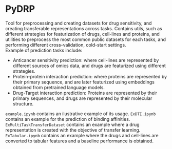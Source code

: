 # PyDRP
Tool for preprocessing and creating datasets for drug sensitivity, and creating transferable representations across tasks. Contains utils, such as different strategies for featurization of drugs, cell-lines and proteins, and utilities to preprocess the most common public datasets for each tasks, and performing different cross-validation, cold-start settings.  
Example of prediction tasks include:
- Anticancer sensitivity prediction: where cell-lines are represented by different sources of omics data, and drugs are featurized using different strategies.
- Protein-protein interaction prediction: where proteins are represented by their primary sequence, and are later featurized using embeddings obtained from pretrained language models.
- Drug-Target interaction prediction: Proteins are represented by their primary sequences, and drugs are represented by their molecular structure.


`example.ipynb` contains an ilustrative example of its usage.
`ExDTI.ipynb` contains an example for the prediction of binding affinities.
`ExMultiTaskTransferDataset` contains an example where a drug representation is created with the objective of transfer learning.
`ExTabular.ipynb` contains an example where the drugs and cell-lines are converted to tabular features and a baseline performance is obtained.


